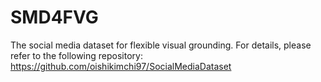 # SMD4FVG
The social media dataset for flexible visual grounding.
For details, please refer to the following repository:
https://github.com/oishikimchi97/SocialMediaDataset
